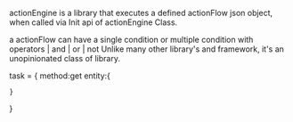 actionEngine is a library that executes a defined actionFlow json object, when called via Init api of actionEngine Class.

a actionFlow can have a single condition or multiple condition with operators  | and | or | not 
Unlike many other library's and framework, it's an unopinionated class of library.

task = {
    method:get
    entity:{

    }

}
